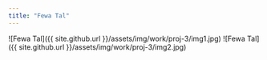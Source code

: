 ```yaml
---
title: "Fewa Tal"
---
```


![Fewa Tal]({{ site.github.url }}/assets/img/work/proj-3/img1.jpg)
![Fewa Tal]({{ site.github.url }}/assets/img/work/proj-3/img2.jpg)
